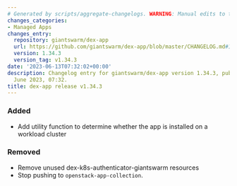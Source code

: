 ```yaml
---
# Generated by scripts/aggregate-changelogs. WARNING: Manual edits to this files will be overwritten.
changes_categories:
- Managed Apps
changes_entry:
  repository: giantswarm/dex-app
  url: https://github.com/giantswarm/dex-app/blob/master/CHANGELOG.md#1343---2023-06-13
  version: 1.34.3
  version_tag: v1.34.3
date: '2023-06-13T07:32:02+00:00'
description: Changelog entry for giantswarm/dex-app version 1.34.3, published on 13
  June 2023, 07:32.
title: dex-app release v1.34.3
---
```


### Added
- Add utility function to determine whether the app is installed on a workload cluster
### Removed
- Remove unused dex-k8s-authenticator-giantswarm resources
- Stop pushing to `openstack-app-collection`.
